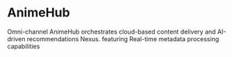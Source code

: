 # AnimeHub
Omni-channel AnimeHub orchestrates cloud-based content delivery and AI-driven recommendations Nexus. featuring Real-time metadata processing capabilities
